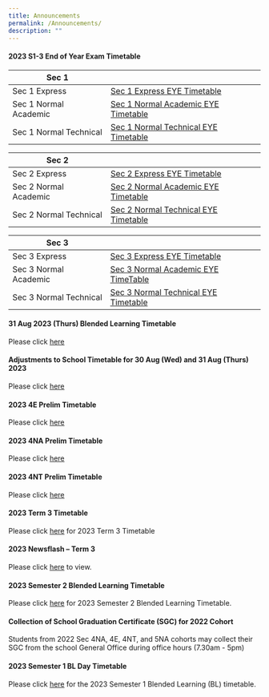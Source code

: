 ```yaml
---
title: Announcements
permalink: /Announcements/
description: ""
---
```





#### 2023 S1-3 End of Year Exam Timetable

|Sec 1  |      |
| -------- | -------- |
| Sec 1 Express  | [Sec 1 Express EYE Timetable](Files/Announcements/2023/2023%201e%20eye%20timetable_4sep.pdf)  
| Sec 1 Normal Academic  | [Sec 1 Normal Academic EYE Timetable](Files/Announcements/2023/2023%201na%20eye%20timetable_4sep.pdf)
| Sec 1 Normal Technical | [Sec 1 Normal Technical EYE Timetable]( Files/Announcements/2023/2023%201nt%20eye%20timetable_4sep.pdf) |

|Sec 2  |      |
| -------- | -------- |
| Sec 2 Express | [Sec 2 Express EYE Timetable](Files/Announcements/2023/2023%202e%20eye%20timetable_4sep.pdf) |
| Sec 2 Normal Academic | [Sec 2 Normal Academic EYE Timetable](Files/Announcements/2023/2023%202na%20eye%20timetable_4sep.pdf) |
| Sec 2 Normal Technical | [Sec 2 Normal Technical EYE Timetable](Files/Announcements/2023/2023%202nt%20eye%20timetable_4sep.pdf)  |

|Sec 3  |      |
| -------- | -------- |
| Sec 3 Express | [Sec 3 Express EYE Timetable](Files/Announcements/2023/2023%203e%20eye%20timetable_4sep.pdf) |
| Sec 3 Normal Academic |[Sec 3 Normal Academic EYE TimeTable](Files/Announcements/2023/2023%203na%20eye%20timetable_4sep.pdf) |
| Sec 3 Normal Technical | [Sec 3 Normal Technical EYE Timetable ](Files/Announcements/2023/2023%203nt%20eye%20timetable_4sep.pdf) |

####  31 Aug 2023 (Thurs) Blended Learning Timetable  

Please click [here](/files/Announcements/31st%20august%202023%20bl%20timetable%20-%20classes.pdf)


####  Adjustments to School Timetable for 30 Aug (Wed) and 31 Aug (Thurs) 2023 

Please click [here](/files/Announcements/2023/adjustments%20to%20sch%20timetable%20for%2030-31%20aug.pdf)

####  2023 4E Prelim Timetable

Please click [here](/files/Announcements/2023/2023%204e5n%20prelim%20timetable_19jul.pdf)

#### 2023 4NA Prelim Timetable

Please click [here](/files/Announcements/2023/2023%204na%20prelim%20timetable_11jul.pdf)

#### 2023 4NT Prelim Timetable

Please click [here](/files/Announcements/2023/2023%204nt%20prelim%20timetable_11jul.pdf)

#### 2023 Term 3 Timetable 

Please click [here](/files/Announcements/term%203%20tt%20wef%203%20jul%20for%20classes%20final%201.pdf) for 2023 Term 3 Timetable


#### 2023 Newsflash – Term 3

Please click [here](/files/Announcements/Newsflash/2023%20term%203%20-%20newsflash%20final.pdf) to view.

#### 2023 Semester 2 Blended Learning Timetable

Please click [here](/files/Announcements/2023/2023%20sem2%20bl%20tt%20v1-classses.pdf) for 2023 Semester 2 Blended Learning Timetable.

#### Collection of School Graduation Certificate (SGC) for 2022 Cohort

Students from 2022 Sec 4NA, 4E, 4NT, and 5NA cohorts may collect their SGC from the school General Office during office hours (7.30am - 5pm)


#### 2023 Semester 1 BL Day Timetable

Please click [here](/files/Announcements/2023/2023%20sem1%20bl%20tt%20v2%20-%20class.pdf) for the 2023 Semester 1 Blended Learning (BL) timetable.